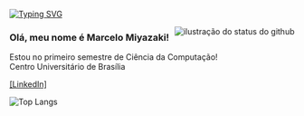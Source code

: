 [![Typing SVG](https://readme-typing-svg.demolab.com?font=Fira+Code&pause=1000&color=F7F7F7&center=true&width=435&lines=Seja+bem+vindo!;Sou+Marcelo+Miyazaki+%3A+%7D)](https://git.io/typing-svg)

<img align='right' src="https://github-readme-stats.vercel.app/api?username=marcelomiyazaki&theme=dark&show_icons=true" alt="ilustração do status do github">


### Olá, meu nome é Marcelo Miyazaki!

<p>Estou no primeiro semestre de Ciência da Computação!<br/> Centro Universitário de Brasília</p>

[[LinkedIn]](https://www.linkedin.com/in/marcelo-henrique-miyazaki-5931b4365)

![Top Langs](https://github-readme-stats.vercel.app/api/top-langs/?username=marcelomiyazaki&layout=compact&theme=dark&card_width=200)

